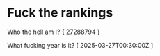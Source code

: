 # Fuck the rankings

Who the hell am I?
{ 27288794 }

What fucking year is it?
[ 2025-03-27T00:30:00Z ]
